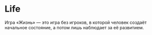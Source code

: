 # Life
Игра «Жизнь» — это игра без игроков, в которой человек создаёт начальное состояние, а потом лишь наблюдает за её развитием. 
